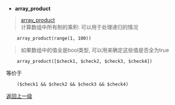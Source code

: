 
* **array_product**
> [array_product](http://php.net/manual/en/function.array-product.php)  
> 计算数组中所有制的乘积: 可以用于处理递归的情况  
        
        array_product(range(1, 100))
   
> 如果数组中的值全是bool类型, 可以用来确定这些值是否全为true
    
        array_product([$check1, $check2, $check3, $check4])
等价于  

        ($check1 && $check2 && $check3 && $check4)
        
[返回上一级](index.html) 